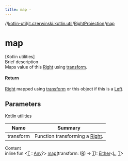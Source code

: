 ```yaml
---
title: map -
---
```

//[kotlin-util](../../index.md)/[it.czerwinski.kotlin.util](../index.md)/[RightProjection](index.md)/[map](map.md)



# map  
[Kotlin utilities]  
Brief description  
Maps value of this [Right](../-right/index.md) using [transform]().  
  


#### Return  
[Right](../-right/index.md) mapped using [transform]() or this object if this is a [Left](../-left/index.md).  
  


## Parameters  
  
Kotlin utilities  
  
|  Name|  Summary| 
|---|---|
| transform| Function transforming a [Right](../-right/index.md).
  
  
Content  
inline fun <[T](map.md) : [Any](https://kotlinlang.org/api/latest/jvm/stdlib/kotlin/-any/index.html)?> [map](map.md)(transform: ([R](index.md)) -> [T](map.md)): [Either](../-either/index.md)<[L](index.md), [T](map.md)>  



